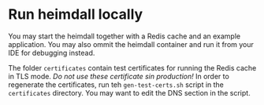 # Run heimdall locally

You may start the heimdall together with a Redis cache and an example application. You may also ommit the heimdall container and run it from your IDE for debugging instead. 

The folder `certificates` contain test certificates for running the Redis cache in TLS mode. *Do not use these certificate sin production!* 
In order to regenerate the certificates, run teh `gen-test-certs.sh` script in the `certificates` directory. You may want to edit the DNS section in the script.
